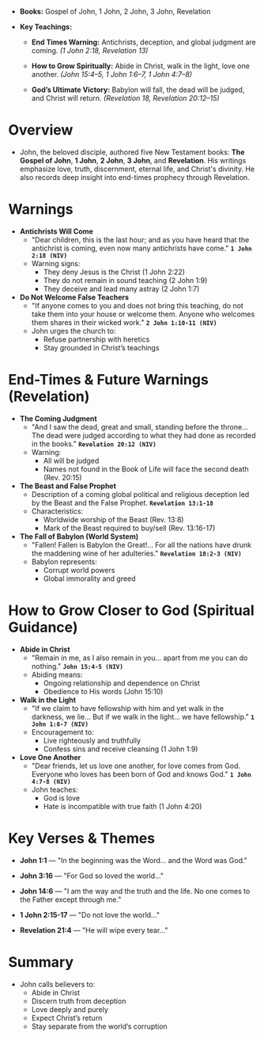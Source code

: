 - **Books:** Gospel of John, 1 John, 2 John, 3 John, Revelation
    
- **Key Teachings:**
    
    - **End Times Warning:** Antichrists, deception, and global judgment are coming. _(1 John 2:18, Revelation 13)_
        
    - **How to Grow Spiritually:** Abide in Christ, walk in the light, love one another. _(John 15:4–5, 1 John 1:6–7, 1 John 4:7–8)_
        
    - **God’s Ultimate Victory:** Babylon will fall, the dead will be judged, and Christ will return. _(Revelation 18, Revelation 20:12–15)_

# Overview
- John, the beloved disciple, authored five New Testament books: **The Gospel of John**, **1 John**, **2 John**, **3 John**, and **Revelation**. His writings emphasize love, truth, discernment, eternal life, and Christ's divinity. He also records deep insight into end-times prophecy through Revelation.

# Warnings
- **Antichrists Will Come**
	- "Dear children, this is the last hour; and as you have heard that the antichrist is coming, even now many antichrists have come." **`1 John 2:18 (NIV)`**
	- Warning signs:
		- They deny Jesus is the Christ (1 John 2:22)
		- They do not remain in sound teaching (2 John 1:9)
		- They deceive and lead many astray (2 John 1:7)
- **Do Not Welcome False Teachers**
	- "If anyone comes to you and does not bring this teaching, do not take them into your house or welcome them. Anyone who welcomes them shares in their wicked work." **`2 John 1:10-11 (NIV)`**
	- John urges the church to:
		- Refuse partnership with heretics
		- Stay grounded in Christ’s teachings

# End-Times & Future Warnings (Revelation)
- **The Coming Judgment**
	- "And I saw the dead, great and small, standing before the throne... The dead were judged according to what they had done as recorded in the books." **`Revelation 20:12 (NIV)`**
	- Warning:
		- All will be judged
		- Names not found in the Book of Life will face the second death (Rev. 20:15)
-  **The Beast and False Prophet**
	- Description of a coming global political and religious deception led by the Beast and the False Prophet. **`Revelation 13:1-18`**
	-  Characteristics:
		- Worldwide worship of the Beast (Rev. 13:8)
		- Mark of the Beast required to buy/sell (Rev. 13:16-17)
- **The Fall of Babylon (World System)**
	- "Fallen! Fallen is Babylon the Great!... For all the nations have drunk the maddening wine of her adulteries." **`Revelation 18:2-3 (NIV)`**
	- Babylon represents:
		- Corrupt world powers
		- Global immorality and greed

# How to Grow Closer to God (Spiritual Guidance)
- **Abide in Christ**
	- "Remain in me, as I also remain in you... apart from me you can do nothing." **`John 15:4-5 (NIV)`**
	- Abiding means:
		- Ongoing relationship and dependence on Christ
		- Obedience to His words (John 15:10)
- **Walk in the Light**
	- "If we claim to have fellowship with him and yet walk in the darkness, we lie... But if we walk in the light... we have fellowship." **`1 John 1:6-7 (NIV)`**
	- Encouragement to:
		- Live righteously and truthfully
		- Confess sins and receive cleansing (1 John 1:9)
- **Love One Another**
	- "Dear friends, let us love one another, for love comes from God. Everyone who loves has been born of God and knows God." **`1 John 4:7-8 (NIV)`**
	- John teaches:
		- God is love
		- Hate is incompatible with true faith (1 John 4:20)

# Key Verses & Themes
- **John 1:1** — "In the beginning was the Word... and the Word was God."
    
- **John 3:16** — "For God so loved the world..."
    
- **John 14:6** — "I am the way and the truth and the life. No one comes to the Father except through me."
    
- **1 John 2:15-17** — "Do not love the world..."
    
- **Revelation 21:4** — "He will wipe every tear..."

# Summary
- John calls believers to:
	- Abide in Christ
	- Discern truth from deception
	- Love deeply and purely
	- Expect Christ’s return
	- Stay separate from the world’s corruption